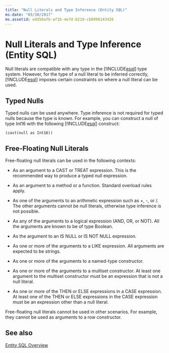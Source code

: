 ```yaml
---
title: "Null Literals and Type Inference (Entity SQL)"
ms.date: "03/30/2017"
ms.assetid: edd56afb-af1b-4e7d-b210-cb8998143426
---
```

# Null Literals and Type Inference (Entity SQL)
Null literals are compatible with any type in the [!INCLUDE[esql](../../../../../../includes/esql-md.md)] type system. However, for the type of a null literal to be inferred correctly, [!INCLUDE[esql](../../../../../../includes/esql-md.md)] imposes certain constraints on where a null literal can be used.  
  
## Typed Nulls  
 Typed nulls can be used anywhere. Type inference is not required for typed nulls because the type is known. For example, you can construct a null of type Int16 with the following [!INCLUDE[esql](../../../../../../includes/esql-md.md)] construct:  
  
 `(cast(null as Int16))`  
  
## Free-Floating Null Literals  
 Free-floating null literals can be used in the following contexts:  
  
-   As an argument to a CAST or TREAT expression. This is the recommended way to produce a typed null expression.  
  
-   As an argument to a method or a function. Standard overload rules apply.  
  
-   As one of the arguments to an arithmetic expression such as +, -, or /. The other arguments cannot be null literals, otherwise type inference is not possible.  
  
-   As any of the arguments to a logical expression (AND, OR, or NOT). All the arguments are known to be of type Boolean.  
  
-   As the argument to an IS NULL or IS NOT NULL expression.  
  
-   As one or more of the arguments to a LIKE expression. All arguments are expected to be strings.  
  
-   As one or more of the arguments to a named-type constructor.  
  
-   As one or more of the arguments to a multiset constructor. At least one argument to the multiset constructor must be an expression that is not a null literal.  
  
-   As one or more of the THEN or ELSE expressions in a CASE expression. At least one of the THEN or ELSE expressions in the CASE expression must be an expression other than a null literal.  
  
 Free-floating null literals cannot be used in other scenarios. For example,  they cannot be used as arguments to a row constructor.  
  
## See also
 [Entity SQL Overview](../../../../../../docs/framework/data/adonet/ef/language-reference/entity-sql-overview.md)

